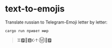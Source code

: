 # text-to-emojis

Translate russian to Telegram-Emoji letter by letter:
```bash
cargo run привет мир
```

> ♊🅿️🔽🅱☪✝  Ⓜ🔽🅿️